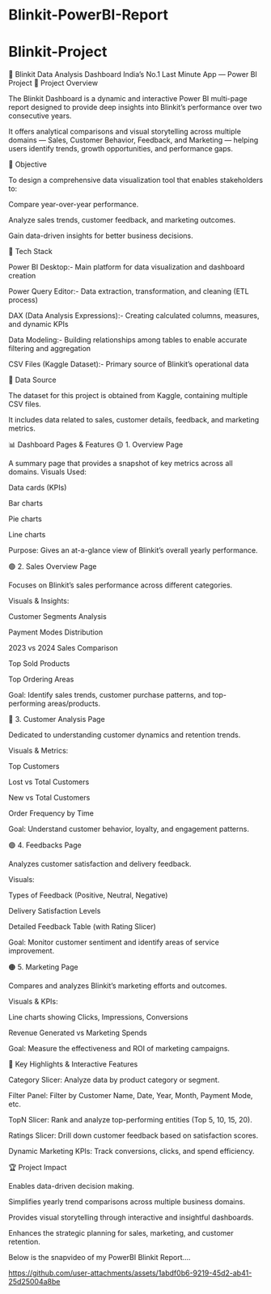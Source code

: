 # Blinkit-PowerBI-Report
# Blinkit-Project

🚀 Blinkit Data Analysis Dashboard
India’s No.1 Last Minute App — Power BI Project
📘 Project Overview

The Blinkit Dashboard is a dynamic and interactive Power BI multi-page report designed to provide deep insights into Blinkit’s performance over two consecutive years.

It offers analytical comparisons and visual storytelling across multiple domains — Sales, Customer Behavior, Feedback, and Marketing — helping users identify trends, growth opportunities, and performance gaps.

🎯 Objective

To design a comprehensive data visualization tool that enables stakeholders to:

Compare year-over-year performance.

Analyze sales trends, customer feedback, and marketing outcomes.

Gain data-driven insights for better business decisions.

🧰 Tech Stack

Power BI Desktop:- Main platform for data visualization and dashboard creation

Power Query Editor:- Data extraction, transformation, and cleaning (ETL process)

DAX (Data Analysis Expressions):-	Creating calculated columns, measures, and dynamic KPIs

Data Modeling:-	Building relationships among tables to enable accurate filtering and aggregation

CSV Files (Kaggle Dataset):-	Primary source of Blinkit’s operational data

📂 Data Source

The dataset for this project is obtained from Kaggle, containing multiple CSV files.

It includes data related to sales, customer details, feedback, and marketing metrics.

📊 Dashboard Pages & Features
🟡 1. Overview Page

A summary page that provides a snapshot of key metrics across all domains.
Visuals Used:

Data cards (KPIs)

Bar charts

Pie charts

Line charts

Purpose:
Gives an at-a-glance view of Blinkit’s overall yearly performance.

🟢 2. Sales Overview Page

Focuses on Blinkit’s sales performance across different categories.

Visuals & Insights:

Customer Segments Analysis

Payment Modes Distribution

2023 vs 2024 Sales Comparison

Top Sold Products

Top Ordering Areas

Goal:
Identify sales trends, customer purchase patterns, and top-performing areas/products.

🔵 3. Customer Analysis Page

Dedicated to understanding customer dynamics and retention trends.

Visuals & Metrics:

Top Customers

Lost vs Total Customers

New vs Total Customers

Order Frequency by Time

Goal:
Understand customer behavior, loyalty, and engagement patterns.

🟣 4. Feedbacks Page

Analyzes customer satisfaction and delivery feedback.

Visuals:

Types of Feedback (Positive, Neutral, Negative)

Delivery Satisfaction Levels

Detailed Feedback Table (with Rating Slicer)

Goal:
Monitor customer sentiment and identify areas of service improvement.

🟠 5. Marketing Page

Compares and analyzes Blinkit’s marketing efforts and outcomes.

Visuals & KPIs:

Line charts showing Clicks, Impressions, Conversions

Revenue Generated vs Marketing Spends

Goal:
Measure the effectiveness and ROI of marketing campaigns.

🌟 Key Highlights & Interactive Features

Category Slicer: Analyze data by product category or segment.

Filter Panel: Filter by Customer Name, Date, Year, Month, Payment Mode, etc.

TopN Slicer: Rank and analyze top-performing entities (Top 5, 10, 15, 20).

Ratings Slicer: Drill down customer feedback based on satisfaction scores.

Dynamic Marketing KPIs: Track conversions, clicks, and spend efficiency.

🏆 Project Impact

Enables data-driven decision making.

Simplifies yearly trend comparisons across multiple business domains.

Provides visual storytelling through interactive and insightful dashboards.

Enhances the strategic planning for sales, marketing, and customer retention.


Below is the snapvideo of my PowerBI Blinkit Report....



https://github.com/user-attachments/assets/1abdf0b6-9219-45d2-ab41-25d25004a8be

